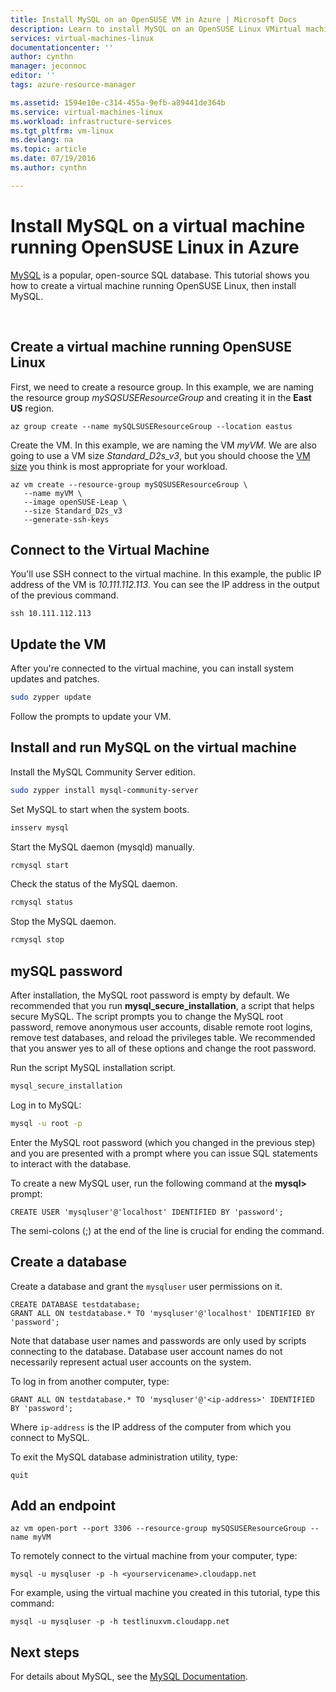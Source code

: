 ```yaml
---
title: Install MySQL on an OpenSUSE VM in Azure | Microsoft Docs
description: Learn to install MySQL on an OpenSUSE Linux VMirtual machine in Azure.
services: virtual-machines-linux
documentationcenter: ''
author: cynthn
manager: jeconnoc
editor: ''
tags: azure-resource-manager

ms.assetid: 1594e10e-c314-455a-9efb-a89441de364b
ms.service: virtual-machines-linux
ms.workload: infrastructure-services
ms.tgt_pltfrm: vm-linux
ms.devlang: na
ms.topic: article
ms.date: 07/19/2016
ms.author: cynthn

---
```

# Install MySQL on a virtual machine running OpenSUSE Linux in Azure

[MySQL](http://www.mysql.com) is a popular, open-source SQL database. This tutorial shows you how to create a virtual machine running OpenSUSE Linux, then install MySQL.


<br>

## Create a virtual machine running OpenSUSE Linux

First, we need to create a resource group. In this example, we are naming the resource group *mySQSUSEResourceGroup* and creating it in the **East US** region.

```azurecli-interactive
az group create --name mySQLSUSEResourceGroup --location eastus
```

Create the VM. In this example, we are naming the VM *myVM*. We are also going to use a VM size *Standard_D2s_v3*, but you should choose the [VM size](sizes.md) you think is most appropriate for your workload.

```azurecli-interactive
az vm create --resource-group mySQSUSEResourceGroup \
   --name myVM \
   --image openSUSE-Leap \
   --size Standard_D2s_v3
   --generate-ssh-keys
```


## Connect to the Virtual Machine

You'll use SSH connect to the virtual machine. In this example, the public IP address of the VM is *10.111.112.113*. You can see the IP address in the output of the previous command.

```azurecli-interactive  
ssh 10.111.112.113
```

 
## Update the VM
 
After you're connected to the virtual machine, you can install system updates and patches. 
   
```bash
sudo zypper update
```

Follow the prompts to update your VM.

## Install and run MySQL on the virtual machine


Install the MySQL Community Server edition.

```bash
sudo zypper install mysql-community-server
```
 
Set MySQL to start when the system boots.

```bash
insserv mysql
```

Start the MySQL daemon (mysqld) manually.

```bash   
rcmysql start
```
   
Check the status of the MySQL daemon.
 
```bash 
rcmysql status
```
   
Stop the MySQL daemon.

```bash   
rcmysql stop
```

## mySQL password

After installation, the MySQL root password is empty by default. We recommended that you run **mysql\_secure\_installation**, a script that helps secure MySQL. The script prompts you to change the MySQL root password, remove anonymous user accounts, disable remote root logins, remove test databases, and reload the privileges table. We recommended that you answer yes to all of these options and change the root password.

Run the script MySQL installation script.

```bash
mysql_secure_installation
```

Log in to MySQL:

```bash  
mysql -u root -p
```
Enter the MySQL root password (which you changed in the previous step) and you are presented with a prompt where you can issue SQL statements to interact with the database.


To create a new MySQL user, run the following command at the **mysql>** prompt:

```   
CREATE USER 'mysqluser'@'localhost' IDENTIFIED BY 'password';
```
   
The semi-colons (;) at the end of the line is crucial for ending the command.


## Create a database


Create a database and grant the `mysqluser` user permissions on it.

```   
CREATE DATABASE testdatabase;
GRANT ALL ON testdatabase.* TO 'mysqluser'@'localhost' IDENTIFIED BY 'password';
```
   
Note that database user names and passwords are only used by scripts connecting to the database.  Database user account names do not necessarily represent actual user accounts on the system.

To log in from another computer, type:

```   
GRANT ALL ON testdatabase.* TO 'mysqluser'@'<ip-address>' IDENTIFIED BY 'password';
```
   
Where `ip-address` is the IP address of the computer from which you connect to MySQL.


To exit the MySQL database administration utility, type:

```    
quit
```

## Add an endpoint

```azurecli-interactive
az vm open-port --port 3306 --resource-group mySQSUSEResourceGroup --name myVM
```

To remotely connect to the virtual machine from your computer, type:

```   
mysql -u mysqluser -p -h <yourservicename>.cloudapp.net
```   
    
For example, using the virtual machine you created in this tutorial, type this command:

```   
mysql -u mysqluser -p -h testlinuxvm.cloudapp.net
```


## Next steps
For details about MySQL, see the [MySQL Documentation](http://dev.mysql.com/doc/index-topic.html).




